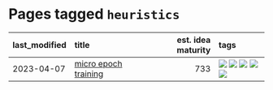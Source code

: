 # Pages tagged `heuristics`

|last_modified|title|est. idea maturity|tags
|:---|:---|---:|:---|
|2023-04-07|[micro epoch training](../micro-epoch.md)|733|[![](https://img.shields.io/badge/tag-augmentation-d2ea1b)](../tags/augmentation.md) [![](https://img.shields.io/badge/tag-dataset-9c3a4a)](../tags/dataset.md) [![](https://img.shields.io/badge/tag-heuristics-dce8fa)](../tags/heuristics.md) [![](https://img.shields.io/badge/tag-tooling-12f6d5)](../tags/tooling.md) [![](https://img.shields.io/badge/tag-training-b5ec2c)](../tags/training.md)|